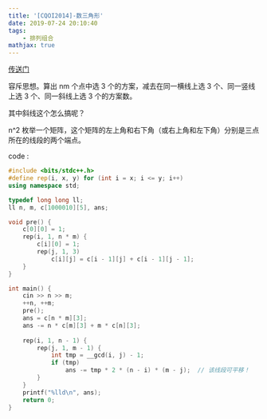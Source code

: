 ```yaml
---
title: '[CQOI2014]-数三角形'
date: 2019-07-24 20:10:40
tags: 
    - 排列组合
mathjax: true
---
```


[传送门](https://www.lydsy.com/JudgeOnline/problem.php?id=3505)

容斥思想。算出 nm 个点中选 3 个的方案，减去在同一横线上选 3 个、同一竖线上选 3 个、同一斜线上选 3 个的方案数。

其中斜线这个怎么搞呢？

n^2 枚举一个矩阵，这个矩阵的左上角和右下角（或右上角和左下角）分别是三点所在的线段的两个端点。

code :
``` c++
#include <bits/stdc++.h>
#define rep(i, x, y) for (int i = x; i <= y; i++)
using namespace std;

typedef long long ll;
ll n, m, c[1000010][5], ans;

void pre() {
    c[0][0] = 1;
    rep(i, 1, n * m) {
        c[i][0] = 1;
        rep(j, 1, 3)
            c[i][j] = c[i - 1][j] + c[i - 1][j - 1];
    }
}

int main() {
    cin >> n >> m;
    ++n, ++m;
    pre();
    ans = c[n * m][3];
    ans -= n * c[m][3] + m * c[n][3];
    
    rep(i, 1, n - 1) {
        rep(j, 1, m - 1) {
            int tmp = __gcd(i, j) - 1;
            if (tmp)
                ans -= tmp * 2 * (n - i) * (m - j);  // 该线段可平移！
        }
    }
    printf("%lld\n", ans);
    return 0;
}
```